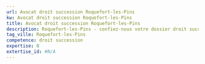```yaml
---
url: Avocat droit succession Roquefort-les-Pins
kw: Avocat droit succession Roquefort-les-Pins
title: Avocat droit succession Roquefort-les-Pins
description: Roquefort-les-Pins - confiez-nous votre dossier droit succession
tag_ville: Roquefort-les-Pins
competence: droit succession
expertise: 0
extertise_id: #N/A
---
```

